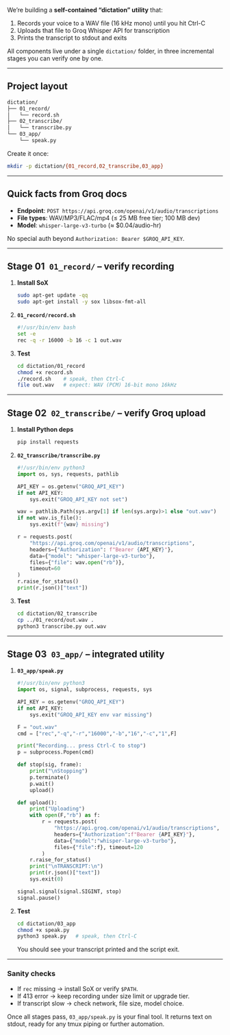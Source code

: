 We’re building a **self-contained “dictation” utility** that:

1. Records your voice to a WAV file (16 kHz mono) until you hit Ctrl-C
2. Uploads that file to Groq Whisper API for transcription
3. Prints the transcript to stdout and exits

All components live under a single `dictation/` folder, in three incremental stages you can verify one by one.

---

## Project layout

```bash
dictation/
├── 01_record/
│   └── record.sh
├── 02_transcribe/
│   └── transcribe.py
└── 03_app/
    └── speak.py
```

Create it once:

```bash
mkdir -p dictation/{01_record,02_transcribe,03_app}
```

---

## Quick facts from Groq docs

- **Endpoint**: `POST https://api.groq.com/openai/v1/audio/transcriptions`
- **File types**: WAV/MP3/FLAC/mp4 (≤ 25 MB free tier; 100 MB dev)
- **Model**: `whisper-large-v3-turbo` (≈ \$0.04/audio-hr)

No special auth beyond `Authorization: Bearer $GROQ_API_KEY`.

---

## Stage 01 `01_record/` – verify recording

1. **Install SoX**

   ```bash
   sudo apt-get update -qq
   sudo apt-get install -y sox libsox-fmt-all
   ```

2. **`01_record/record.sh`**

   ```bash
   #!/usr/bin/env bash
   set -e
   rec -q -r 16000 -b 16 -c 1 out.wav
   ```

3. **Test**

   ```bash
   cd dictation/01_record
   chmod +x record.sh
   ./record.sh    # speak, then Ctrl-C
   file out.wav   # expect: WAV (PCM) 16-bit mono 16kHz
   ```

---

## Stage 02 `02_transcribe/` – verify Groq upload

1. **Install Python deps**

   ```bash
   pip install requests
   ```

2. **`02_transcribe/transcribe.py`**

   ```python
   #!/usr/bin/env python3
   import os, sys, requests, pathlib

   API_KEY = os.getenv("GROQ_API_KEY")
   if not API_KEY:
       sys.exit("GROQ_API_KEY not set")

   wav = pathlib.Path(sys.argv[1] if len(sys.argv)>1 else "out.wav")
   if not wav.is_file():
       sys.exit(f"{wav} missing")

   r = requests.post(
       "https://api.groq.com/openai/v1/audio/transcriptions",
       headers={"Authorization": f"Bearer {API_KEY}"},
       data={"model": "whisper-large-v3-turbo"},
       files={"file": wav.open("rb")},
       timeout=60
   )
   r.raise_for_status()
   print(r.json()["text"])
   ```

3. **Test**

   ```bash
   cd dictation/02_transcribe
   cp ../01_record/out.wav .
   python3 transcribe.py out.wav
   ```

---

## Stage 03 `03_app/` – integrated utility

1. **`03_app/speak.py`**

   ```python
   #!/usr/bin/env python3
   import os, signal, subprocess, requests, sys

   API_KEY = os.getenv("GROQ_API_KEY")
   if not API_KEY:
       sys.exit("GROQ_API_KEY env var missing")

   F = "out.wav"
   cmd = ["rec","-q","-r","16000","-b","16","-c","1",F]

   print("Recording... press Ctrl-C to stop")
   p = subprocess.Popen(cmd)

   def stop(sig, frame):
       print("\nStopping")
       p.terminate()
       p.wait()
       upload()

   def upload():
       print("Uploading")
       with open(F,"rb") as f:
           r = requests.post(
               "https://api.groq.com/openai/v1/audio/transcriptions",
               headers={"Authorization":f"Bearer {API_KEY}"},
               data={"model":"whisper-large-v3-turbo"},
               files={"file":f}, timeout=120
           )
       r.raise_for_status()
       print("\nTRANSCRIPT:\n")
       print(r.json()["text"])
       sys.exit(0)

   signal.signal(signal.SIGINT, stop)
   signal.pause()
   ```

2. **Test**

   ```bash
   cd dictation/03_app
   chmod +x speak.py
   python3 speak.py   # speak, then Ctrl-C
   ```

   You should see your transcript printed and the script exit.

---

### Sanity checks

- If `rec` missing → install SoX or verify `$PATH`.
- If 413 error → keep recording under size limit or upgrade tier.
- If transcript slow → check network, file size, model choice.

Once all stages pass, `03_app/speak.py` is your final tool. It returns text on stdout, ready for any tmux piping or further automation.
